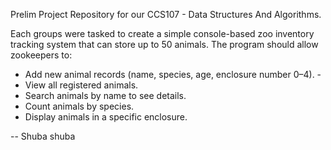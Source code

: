Prelim Project Repository for our CCS107 - Data Structures And Algorithms. 

Each groups were tasked to create a simple console-based zoo inventory tracking system that can store up to 50 animals. 
The program should allow zookeepers to: 

- Add new animal records (name, species, age, enclosure number 0–4). -
- View all registered animals. 
- Search animals by name to see details. 
- Count animals by species. 
- Display animals in a specific enclosure.

-- Shuba shuba  
